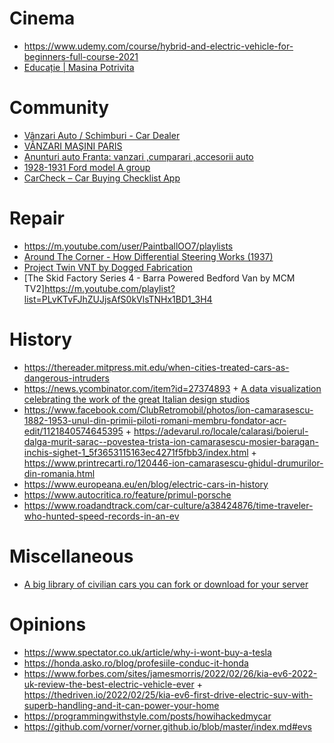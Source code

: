 # Cinema

- https://www.udemy.com/course/hybrid-and-electric-vehicle-for-beginners-full-course-2021
- [Educație | Masina Potrivita](https://m.youtube.com/playlist?list=PL8S56XToMXhlWHL2tw_Kup2oHncbEs2tn)

# Community

- [Vânzari Auto / Schimburi - Car Dealer](https://www.facebook.com/groups/bucuresti.giurgiu)
- [VÂNZARI MAŞINI PARIS](https://www.facebook.com/groups/731313373607149)
- [Anunturi auto Franta: vanzari ,cumparari ,accesorii auto](https://www.facebook.com/groups/274089936110583)
- [1928-1931 Ford model A group](https://www.facebook.com/groups/1518659498456616)
- [CarCheck – Car Buying Checklist App](https://news.ycombinator.com/item?id=40339405)

# Repair

- https://m.youtube.com/user/PaintballOO7/playlists
- [Around The Corner - How Differential Steering Works (1937)](https://youtu.be/yYAw79386WI)
- [Project Twin VNT by Dogged Fabrication](https://m.youtube.com/playlist?list=PLqcW63HNy8xFVTVAfl8RDI1oUhhudmRgI)
- [The Skid Factory Series 4 - Barra Powered Bedford Van by MCM TV2]https://m.youtube.com/playlist?list=PLvKTvFJhZUJjsAfS0kVlsTNHx1BD1_3H4

# History

- https://thereader.mitpress.mit.edu/when-cities-treated-cars-as-dangerous-intruders
- https://news.ycombinator.com/item?id=27374893 + [A data visualization celebrating the work of the great Italian design studios](https://www.cardesignhistory.com)
- https://www.facebook.com/ClubRetromobil/photos/ion-camarasescu-1882-1953-unul-din-primii-piloti-romani-membru-fondator-acr-edit/1121840574645395 + https://adevarul.ro/locale/calarasi/boierul-dalga-murit-sarac--povestea-trista-ion-camarasescu-mosier-baragan-inchis-sighet-1_5f3653115163ec4271f5fbb3/index.html + https://www.printrecarti.ro/120446-ion-camarasescu-ghidul-drumurilor-din-romania.html
- https://www.europeana.eu/en/blog/electric-cars-in-history
- https://www.autocritica.ro/feature/primul-porsche
- https://www.roadandtrack.com/car-culture/a38424876/time-traveler-who-hunted-speed-records-in-an-ev

# Miscellaneous

- [A big library of civilian cars you can fork or download for your server](https://github.com/PLOKMJNB/FiveM-Civ-Car-Pack)

# Opinions

- https://www.spectator.co.uk/article/why-i-wont-buy-a-tesla
- https://honda.asko.ro/blog/profesiile-conduc-it-honda
- https://www.forbes.com/sites/jamesmorris/2022/02/26/kia-ev6-2022-uk-review-the-best-electric-vehicle-ever + https://thedriven.io/2022/02/25/kia-ev6-first-drive-electric-suv-with-superb-handling-and-it-can-power-your-home
- https://programmingwithstyle.com/posts/howihackedmycar
- https://github.com/vorner/vorner.github.io/blob/master/index.md#evs
